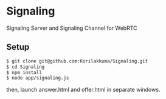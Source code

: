 # Signaling

Signaling Server and Signaling Channel for WebRTC

## Setup

```bash
$ git clone git@github.com:Korilakkuma/Signaling.git
$ cd Signaling
$ npm install
$ node app/signaling.js
```

then, launch answer.html and offer.html in separate windows.
